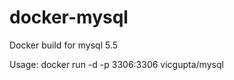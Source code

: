 docker-mysql
============

Docker build for mysql 5.5

Usage:
docker run -d -p 3306:3306 vicgupta/mysql
